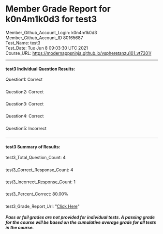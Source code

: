 # Member Grade Report for k0n4m1k0d3 for test3  
   
Member_Github_Account_Login: k0n4m1k0d3  
Member_Github_Account_ID 80165687  
Test_Name: test3  
Test_Date: Tue Jun  8 09:03:30 UTC 2021  
Course_URL: https://modernappsninja.github.io/vspheretanzu101_vt7301/  
   
---  
#### test3 Individual Question Results:  
Question1: Correct  
#####  
Question2: Correct  
#####  
Question3: Correct  
#####  
Question4: Correct  
#####  
Question5: Incorrect  
#####  
---  
#### test3 Summary of Results:  
test3_Total_Question_Count: 4  
#####  
test3_Correct_Response_Count: 4  
#####  
test3_Incorrect_Response_Count: 1  
#####  
test3_Percent_Correct: 80.00%  
#####  
test3_Grade_Report_Url: "[Click Here](https://github.com/modernappsninjas/k0n4m1k0d3/blob/main/static/userdata/courses/vspheretanzu101_vt7301/grade_report.pr957.test3.md)"
##### Pass or fail grades are not provided for individual tests. A passing grade for the course will be based on the cumulative average grade for all tests in the course.  
